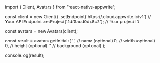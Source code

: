 import { Client, Avatars } from "react-native-appwrite";

const client = new Client()
    .setEndpoint('https://<REGION>.cloud.appwrite.io/v1') // Your API Endpoint
    .setProject('5df5acd0d48c2'); // Your project ID

const avatars = new Avatars(client);

const result = avatars.getInitials(
    '<NAME>', // name (optional)
    0, // width (optional)
    0, // height (optional)
    '' // background (optional)
);

console.log(result);
